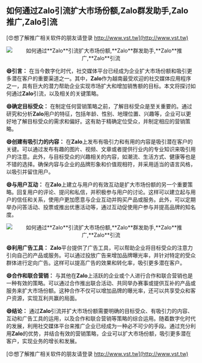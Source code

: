 ## **如何通过**Zalo**引流扩大市场份额,**Zalo**群发助手,**Zalo**推广,**Zalo**引流**

[😍想了解推广相关软件的朋友请登录 http://www.vst.tw](http://www.vst.tw)

 <center><img src="https://vst.tw/MP4/tuiguang/png/3.png" alt="如何通过**Zalo**引流扩大市场份额,**Zalo**群发助手,**Zalo**推广,**Zalo**引流"></center>

**😄引言：**
在当今数字化时代，社交媒体平台已经成为企业扩大市场份额和吸引更多潜在客户的重要渠道之一。其中，**Zalo**作为越南最受欢迎的社交媒体应用程序之一，具有巨大的潜力帮助企业实现市场扩大和增加销售额的目标。本文将探讨如何通过**Zalo**引流，以及相关的关键策略。

**😄确定目标受众：**
在制定任何营销策略之前，了解目标受众是至关重要的。通过研究和分析**Zalo**用户的特征，包括年龄、性别、地理位置、兴趣等，企业可以更好地了解目标受众的需求和偏好。这有助于精确定位受众，并制定相应的营销策略。

**😄创建有吸引力的内容：**
在**Zalo**上发布有吸引力和有用的内容是吸引潜在客户的关键。可以通过发布有趣的图片、视频、文章或者提供行业内的专业知识来吸引用户的注意。此外，与目标受众的兴趣相关的内容，如潮流、生活方式、健康等也是不错的选择。确保内容与企业的品牌形象和价值观相符，并采用适当的语言风格，以吸引并留住用户。

**😄与用户互动：**
在**Zalo**上建立与用户的有效互动是扩大市场份额的另一个重要策略。回复用户的评论、提问和私信，并积极参与用户的讨论。这样可以建立起与用户的信任和关系，使用户更加愿意与企业互动并购买产品或服务。此外，可以定期举办问答活动、投票或推出优惠活动等，通过互动促使用户参与并提高品牌的知名度。

 <center><img src="https://vst.tw/MP4/tuiguang/png/0.png" alt="如何通过**Zalo**引流扩大市场份额,**Zalo**群发助手,**Zalo**推广,**Zalo**引流"></center>

**😄利用广告工具：**
**Zalo**平台提供了广告工具，可以帮助企业将目标受众的注意力引向自己的产品或服务。可以通过投放广告来增加品牌曝光率，并针对特定的受众群体进行定向广告。这样可以提高广告的效果和转化率，吸引更多潜在客户。

**😄合作和联合营销：**
与其他在**Zalo**上活跃的企业或个人进行合作和联合营销也是一种有效的策略。可以通过合作推出联合活动、共同举办赛事或提供互补的产品或服务来扩大市场份额。这种合作不仅可以增加品牌的曝光率，还可以共享受众和客户资源，实现互利共赢的局面。

**😄结论：**
通过**Zalo**引流并扩大市场份额需要明确的目标受众、有吸引力的内容、互动和广告工具的运用，以及合作和联合营销等策略的综合运用。随着数字化时代的发展，利用社交媒体平台来推广企业已经成为一种必不可少的手段。通过充分利用**Zalo**的优势，并结合有效的营销策略，企业可以扩大市场份额，吸引更多潜在客户，实现业务的增长和发展。

[😍想了解推广相关软件的朋友请登录 http://www.vst.tw](http://www.vst.tw)



